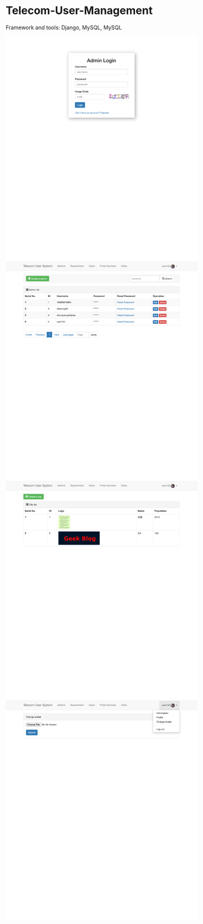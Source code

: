 # Telecom-User-Management


Framework and tools: Django, MySQL, MySQL



![webpage](https://github.com/Tong-Ding/Telecom-User-Management/blob/main/login.png)
![webpage](https://github.com/Tong-Ding/Telecom-User-Management/blob/main/admin.png)
![webpage](https://github.com/Tong-Ding/Telecom-User-Management/blob/main/city.png)
![webpage](https://github.com/Tong-Ding/Telecom-User-Management/blob/main/avatar.png)
